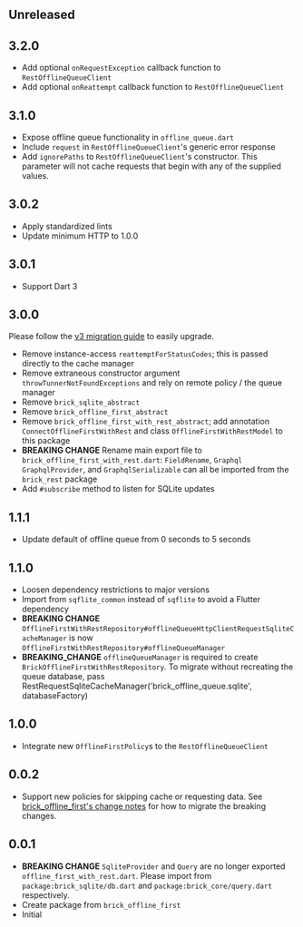 ## Unreleased

## 3.2.0

- Add optional `onRequestException` callback function to `RestOfflineQueueClient`
- Add optional `onReattempt` callback function to `RestOfflineQueueClient`

## 3.1.0

- Expose offline queue functionality in `offline_queue.dart`
- Include `request` in `RestOfflineQueueClient`'s generic error response
- Add `ignorePaths` to `RestOfflineQueueClient`'s constructor. This parameter will not cache requests that begin with any of the supplied values.

## 3.0.2

- Apply standardized lints
- Update minimum HTTP to 1.0.0

## 3.0.1

- Support Dart 3

## 3.0.0

Please follow the [v3 migration guide](https://github.com/GetDutchie/brick/issues/325) to easily upgrade.

- Remove instance-access `reattemptForStatusCodes`; this is passed directly to the cache manager
- Remove extraneous constructor argument `throwTunnerNotFoundExceptions` and rely on remote policy / the queue manager
- Remove `brick_sqlite_abstract`
- Remove `brick_offline_first_abstract`
- Remove `brick_offline_first_with_rest_abstract`; add annotation `ConnectOfflineFirstWithRest` and class `OfflineFirstWithRestModel` to this package
- **BREAKING CHANGE** Rename main export file to `brick_offline_first_with_rest.dart`: `FieldRename`, `Graphql` `GraphqlProvider`, and `GraphqlSerializable` can all be imported from the `brick_rest` package
- Add `#subscribe` method to listen for SQLite updates

## 1.1.1

- Update default of offline queue from 0 seconds to 5 seconds

## 1.1.0

- Loosen dependency restrictions to major versions
- Import from `sqflite_common` instead of `sqflite` to avoid a Flutter dependency
- **BREAKING CHANGE** `OfflineFirstWithRestRepository#offlineQueueHttpClientRequestSqliteCacheManager` is now `OfflineFirstWithRestRepository#offlineQueueManager`
- **BREAKING_CHANGE** `offlineQueueManager` is required to create `BrickOfflineFirstWithRestRepository`. To migrate without recreating the queue database, pass RestRequestSqliteCacheManager('brick_offline_queue.sqlite', databaseFactory)

## 1.0.0

- Integrate new `OfflineFirstPolicy`s to the `RestOfflineQueueClient`

## 0.0.2

- Support new policies for skipping cache or requesting data. See [brick_offline_first's change notes](https://github.com/GetDutchie/brick/blob/main/packages/brick_offline_first/CHANGELOG.md) for how to migrate the breaking changes.

## 0.0.1

- **BREAKING CHANGE** `SqliteProvider` and `Query` are no longer exported `offline_first_with_rest.dart`. Please import from `package:brick_sqlite/db.dart` and `package:brick_core/query.dart` respectively.
- Create package from `brick_offline_first`
- Initial
